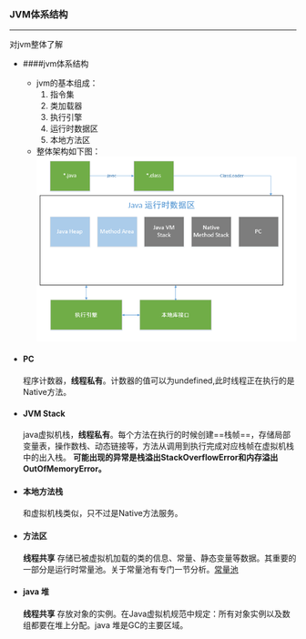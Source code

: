 ### JVM体系结构
***
对jvm整体了解
*  ####jvm体系结构
	- jvm的基本组成：
        1. 指令集
        2. 类加载器
        3. 执行引擎
        4. 运行时数据区
        5. 本地方法区
    - 整体架构如下图：
		![](jvm.PNG)

* #### PC
	程序计数器，**线程私有**。计数器的值可以为undefined,此时线程正在执行的是Native方法。
* #### JVM Stack
	java虚拟机栈，**线程私有**。每个方法在执行的时候创建==栈帧==，存储局部变量表，操作数栈、动态链接等，方法从调用到执行完成对应栈帧在虚拟机栈中的出入栈。
    **可能出现的异常是栈溢出StackOverflowError和内存溢出OutOfMemoryError。**
    
* #### 本地方法栈
	和虚拟机栈类似，只不过是Native方法服务。
    
* #### 方法区
	**线程共享** 存储已被虚拟机加载的类的信息、常量、静态变量等数据。其重要的一部分是运行时常量池。关于常量池有专门一节分析。[常量池](ConstantPoolTable.md)
    
* #### java 堆
	**线程共享** 存放对象的实例。在Java虚拟机规范中规定：所有对象实例以及数组都要在堆上分配。java 堆是GC的主要区域。